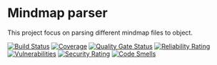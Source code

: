 # Mindmap parser

This project focus on parsing different mindmap files to object.

[![Build Status](https://travis-ci.org/cloudphr/mindmap.svg?branch=master)](https://travis-ci.org/cloudphr/mindmap)
[![Coverage](https://sonarcloud.io/api/project_badges/measure?project=cloudphr_mindmap&metric=coverage)](https://sonarcloud.io/dashboard?id=cloudphr_mindmap)
[![Quality Gate Status](https://sonarcloud.io/api/project_badges/measure?project=cloudphr_mindmap&metric=alert_status)](https://sonarcloud.io/dashboard?id=cloudphr_mindmap)
[![Reliability Rating](https://sonarcloud.io/api/project_badges/measure?project=cloudphr_mindmap&metric=reliability_rating)](https://sonarcloud.io/dashboard?id=cloudphr_mindmap)
[![Vulnerabilities](https://sonarcloud.io/api/project_badges/measure?project=cloudphr_mindmap&metric=vulnerabilities)](https://sonarcloud.io/dashboard?id=cloudphr_mindmap)
[![Security Rating](https://sonarcloud.io/api/project_badges/measure?project=cloudphr_mindmap&metric=security_rating)](https://sonarcloud.io/dashboard?id=cloudphr_mindmap)
[![Code Smells](https://sonarcloud.io/api/project_badges/measure?project=cloudphr_mindmap&metric=code_smells)](https://sonarcloud.io/dashboard?id=cloudphr_mindmap)
